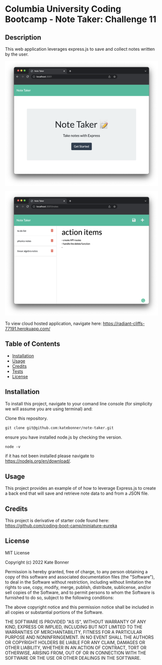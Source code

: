 # Columbia University Coding Bootcamp - Note Taker: Challenge 11 

## Description

This web application leverages express.js to save and collect notes written by the user.


![note taker landing page](./public/assets/notes.png)

![notes list](./public/assets/notess.png)

To view cloud hosted application, navigate here:
https://radiant-cliffs-77191.herokuapp.com/


## Table of Contents 

* [Installation](#installation)
* [Usage](#usage)
* [Credits](#credits)
* [Tests](#tests)
* [License](#license)


## Installation

To install this project, navigate to your comand line console (for simplicity we will assume you are using terminal) and:

Clone this repository.
```md
git clone git@github.com:katebonner/note-taker.git
```
ensure you have installed node.js by checking the version.
```md
node -v
```
if it has not been installed please navigate to https://nodejs.org/en/download/. 



## Usage

This project provides an example of of how to leverage Express.js to create a back end that will save and retrieve note data to and from a JSON file.

## Credits

This project is derivative of starter code found here: 
https://github.com/coding-boot-camp/miniature-eureka


## License

MIT License

Copyright (c) 2022 Kate Bonner

Permission is hereby granted, free of charge, to any person obtaining a copy
of this software and associated documentation files (the "Software"), to deal
in the Software without restriction, including without limitation the rights
to use, copy, modify, merge, publish, distribute, sublicense, and/or sell
copies of the Software, and to permit persons to whom the Software is
furnished to do so, subject to the following conditions:

The above copyright notice and this permission notice shall be included in all
copies or substantial portions of the Software.

THE SOFTWARE IS PROVIDED "AS IS", WITHOUT WARRANTY OF ANY KIND, EXPRESS OR
IMPLIED, INCLUDING BUT NOT LIMITED TO THE WARRANTIES OF MERCHANTABILITY,
FITNESS FOR A PARTICULAR PURPOSE AND NONINFRINGEMENT. IN NO EVENT SHALL THE
AUTHORS OR COPYRIGHT HOLDERS BE LIABLE FOR ANY CLAIM, DAMAGES OR OTHER
LIABILITY, WHETHER IN AN ACTION OF CONTRACT, TORT OR OTHERWISE, ARISING FROM,
OUT OF OR IN CONNECTION WITH THE SOFTWARE OR THE USE OR OTHER DEALINGS IN THE
SOFTWARE.
